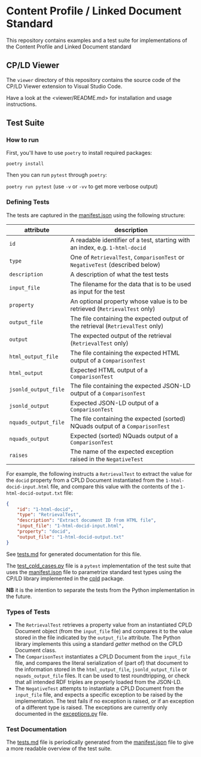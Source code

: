 # Content Profile / Linked Document Standard

This repository contains examples and a test suite for implementations of the Content Profile and Linked Document standard

## CP/LD Viewer

The `viewer` directory of this repository contains the source code of the CP/LD Viewer extension to Visual Studio Code. 

Have a look at the <viewer/README.md> for installation and usage instructions. 

## Test Suite

### How to run

First, you'll have to use `poetry` to install required packages:

`poetry install`

Then you can run `pytest` through `poetry`:

`poetry run pytest` (use `-v` or `-vv` to get more verbose output)

### Defining Tests

The tests are captured in the [manifest.json](src/tests/data/manifest.json) using the following structure:

| attribute | description |
| --- | --- |
| `id` | A readable identifier of a test, starting with an index, e.g. `1-html-docid` | 
| `type` | One of `RetrievalTest`, `ComparisonTest` or `NegativeTest` (described below) | 
| `description` | A description of what the test tests | 
| `input_file` | The filename for the data that is to be used as input for the test |
| `property` | An optional property whose value is to be retrieved (`RetrievalTest` only) |
| `output_file` | The file containing the expected output of the retrieval (`RetrievalTest` only) |
| `output` | The expected output of the retrieval (`RetrievalTest` only) |
| `html_output_file` | The file containing the expected HTML output of a `ComparisonTest` |
| `html_output` | Expected HTML output of a `ComparisonTest` |
| `jsonld_output_file` | The file containing the expected JSON-LD output of a `ComparisonTest` |
| `jsonld_output` | Expected JSON-LD output of a `ComparisonTest` |
| `nquads_output_file` | The file containing the expected (sorted) NQuads output of a `ComparisonTest` |
| `nquads_output` | Expected (sorted) NQuads output of a `ComparisonTest` |
| `raises` | The name of the expected exception raised in the `NegativeTest` |

For example, the following instructs a `RetrievalTest` to extract the value for the `docid` property from a CPLD Document instantiated from the `1-html-docid-input.html` file, and compare this value with the contents of the `1-html-docid-output.txt` file:

```json
{
    "id": "1-html-docid",
    "type": "RetrievalTest",
    "description": "Extract document ID from HTML file",
    "input_file": "1-html-docid-input.html",
    "property": "docid",
    "output_file": "1-html-docid-output.txt"
}
```

See [tests.md](tests.md) for generated documentation for this file.

The [test_cpld_cases.py](src/tests/test_cpld_cases.py) file is a `pytest` implementation of the test suite that uses the [manifest.json](src/tests/data/manifest.json) file to parametrize standard test types using the CP/LD library implemented in the [cpld](src/cpld) package. 

**NB** it is the intention to separate the tests from the Python implementation in the future.

### Types of Tests

* The `RetrievalTest` retrieves a property value from an instantiated CPLD Document object (from the `input_file` file) and compares it to the value stored in the file indicated by the `output_file` attribute. The Python library implements this using a standard *getter* method on the CPLD Document class.
* The `ComparisonTest` instantiates a CPLD Document from the `input_file` file, and compares the literal serialization of (part of) that document to the information stored in the `html_output_file`, `jsonld_output_file` or `nquads_output_file` files. It can be used to test roundtripping, or check that all intended RDF triples are properly loaded from the JSON-LD.
* The `NegativeTest` attempts to instantiate a CPLD Document from the `input_file` file, and expects a specific exception to be raised by the implementation. The test fails if no exception is raised, or if an exception of a different type is raised. The exceptions are currently only documented in the [exceptions.py](src/cpld/exceptions.py) file.

### Test Documentation

The [tests.md](tests.md) file is periodically generated from the [manifest.json](src/tests/data/manifest.json) file to give a more readable overview of the test suite.

